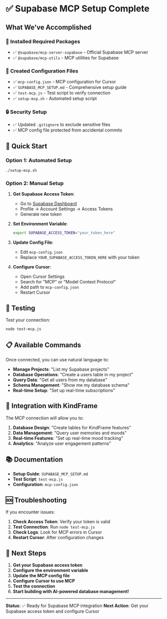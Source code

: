# ✅ Supabase MCP Setup Complete

## What We've Accomplished

### 🔧 **Installed Required Packages**

- ✅ `@supabase/mcp-server-supabase` - Official Supabase MCP server
- ✅ `@supabase/mcp-utils` - MCP utilities for Supabase

### 📁 **Created Configuration Files**

- ✅ `mcp-config.json` - MCP configuration for Cursor
- ✅ `SUPABASE_MCP_SETUP.md` - Comprehensive setup guide
- ✅ `test-mcp.js` - Test script to verify connection
- ✅ `setup-mcp.sh` - Automated setup script

### 🔒 **Security Setup**

- ✅ Updated `.gitignore` to exclude sensitive files
- ✅ MCP config file protected from accidental commits

## 🚀 Quick Start

### Option 1: Automated Setup

```bash
./setup-mcp.sh
```

### Option 2: Manual Setup

1. **Get Supabase Access Token**:

   - Go to [Supabase Dashboard](https://supabase.com/dashboard)
   - Profile → Account Settings → Access Tokens
   - Generate new token

2. **Set Environment Variable**:

   ```bash
   export SUPABASE_ACCESS_TOKEN="your_token_here"
   ```

3. **Update Config File**:

   - Edit `mcp-config.json`
   - Replace `YOUR_SUPABASE_ACCESS_TOKEN_HERE` with your token

4. **Configure Cursor**:
   - Open Cursor Settings
   - Search for "MCP" or "Model Context Protocol"
   - Add path to `mcp-config.json`
   - Restart Cursor

## 🧪 Testing

Test your connection:

```bash
node test-mcp.js
```

## 📋 Available Commands

Once connected, you can use natural language to:

- **Manage Projects**: "List my Supabase projects"
- **Database Operations**: "Create a users table in my project"
- **Query Data**: "Get all users from my database"
- **Schema Management**: "Show me my database schema"
- **Real-time Setup**: "Set up real-time subscriptions"

## 🔗 Integration with KindFrame

The MCP connection will allow you to:

1. **Database Design**: "Create tables for KindFrame features"
2. **Data Management**: "Query user memories and moods"
3. **Real-time Features**: "Set up real-time mood tracking"
4. **Analytics**: "Analyze user engagement patterns"

## 📚 Documentation

- **Setup Guide**: `SUPABASE_MCP_SETUP.md`
- **Test Script**: `test-mcp.js`
- **Configuration**: `mcp-config.json`

## 🆘 Troubleshooting

If you encounter issues:

1. **Check Access Token**: Verify your token is valid
2. **Test Connection**: Run `node test-mcp.js`
3. **Check Logs**: Look for MCP errors in Cursor
4. **Restart Cursor**: After configuration changes

## 🎯 Next Steps

1. **Get your Supabase access token**
2. **Configure the environment variable**
3. **Update the MCP config file**
4. **Configure Cursor to use MCP**
5. **Test the connection**
6. **Start building with AI-powered database management!**

---

**Status**: ✅ Ready for Supabase MCP integration
**Next Action**: Get your Supabase access token and configure Cursor
